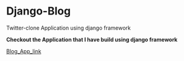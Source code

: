 # Django-Blog

Twitter-clone Application using django framework

<b>Checkout the Application that I have build using django framework</b>

[Blog_App_link](https://fast-river-15497.herokuapp.com)
